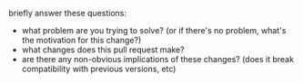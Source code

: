 briefly answer these questions:

* what problem are you trying to solve? (or if there's no problem, what's the motivation for this
  change?)
* what changes does this pull request make?
* are there any non-obvious implications of these changes? (does it break compatibility with previous
  versions, etc)

